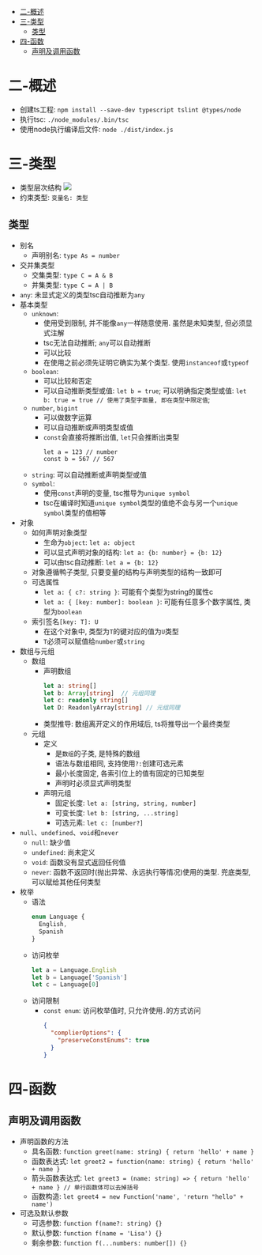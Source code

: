 - [二-概述](#二-概述)
- [三-类型](#三-类型)
  - [类型](#类型)
- [四-函数](#四-函数)
  - [声明及调用函数](#声明及调用函数)
# 二-概述
* 创建ts工程: `npm install --save-dev typescript tslint @types/node`
* 执行tsc: `./node_modules/.bin/tsc`
* 使用node执行编译后文件: `node ./dist/index.js`
# 三-类型
* 类型层次结构
    ![](img-img-ts-programming/ts-class-hierarchical-structure.png)
* 约束类型: `变量名: 类型`
## 类型
* 别名
  * 声明别名: `type As = number`
* 交并集类型
  * 交集类型: `type C = A & B`
  * 并集类型: `type C = A | B`
* `any`: 未显式定义的类型tsc自动推断为`any`
* 基本类型
  * `unknown`: 
    * 使用受到限制, 并不能像`any`一样随意使用. 虽然是未知类型, 但必须显式注解
    * tsc无法自动推断; `any`可以自动推断
    * 可以比较
    * 在使用之前必须先证明它确实为某个类型. 使用`instanceof`或`typeof`
  * `boolean`: 
    * 可以比较和否定
    * 可以自动推断类型或值: `let b = true`; 可以明确指定类型或值: `let b: true = true // 使用了类型字面量, 即在类型中限定值`; 
  * `number`, `bigint`
    * 可以做数字运算
    * 可以自动推断或声明类型或值
    * `const`会直接将推断出值, `let`只会推断出类型
      ```
      let a = 123 // number
      const b = 567 // 567
      ```
  * `string`: 可以自动推断或声明类型或值
  * `symbol`:
    * 使用`const`声明的变量, tsc推导为`unique symbol`
    * tsc在编译时知道`unique symbol`类型的值绝不会与另一个`unique symbol`类型的值相等
* 对象
  * 如何声明对象类型
    * 生命为`object`: `let a: object`
    * 可以显式声明对象的结构: `let a: {b: number} = {b: 12}` 
    * 可以由tsc自动推断: `let a = {b: 12}` 
  * 对象遵循鸭子类型, 只要变量的结构与声明类型的结构一致即可
  * 可选属性
    * `let a: { c?: string }`: 可能有个类型为string的属性c
    * `let a: { [key: number]: boolean }`: 可能有任意多个数字属性, 类型为`boolean`
  * 索引签名`[key: T]: U`
    * 在这个对象中, 类型为`T`的键对应的值为`U`类型
    * `T`必须可以赋值给`number`或`string`
* 数组与元组
  * 数组
    * 声明数组
      ```typescript
      let a: string[] 
      let b: Array[string]  // 元组同理
      let c: readonly string[]
      let D: ReadonlyArray[string] // 元组同理
      ```
    * 类型推导: 数组离开定义的作用域后, ts将推导出一个最终类型
  * 元组
    * 定义
      * 是`数组`的子类, 是特殊的数组
      * 语法与数组相同, 支持使用`?:`创建可选元素
      * 最小长度固定, 各索引位上的值有固定的已知类型
      * 声明时必须显式声明类型
    * 声明元组
      * 固定长度: `let a: [string, string, number]`
      * 可变长度: `let b: [string, ...string]`
      * 可选元素: `let c: [number?]`
* `null`、`undefined`、`void`和`never`
  * `null`: 缺少值
  * `undefined`: 尚未定义
  * `void`: 函数没有显式返回任何值
  * `never`: 函数不返回时(抛出异常、永远执行等情况)使用的类型. 兜底类型, 可以赋给其他任何类型
* 枚举
  * 语法
    ```typescript
    enum Language { 
      English, 
      Spanish 
    }
    ```
  * 访问枚举
    ```typescript
    let a = Language.English
    let b = Language['Spanish']
    let c = Language[0]
    ```
  * 访问限制
    * `const enum`: 访问枚举值时, 只允许使用`.`的方式访问
      ```json
      {
        "complierOptions": {
          "preserveConstEnums": true
        }
      }
      ```
# 四-函数
## 声明及调用函数
* 声明函数的方法
  * 具名函数: `function greet(name: string) { return 'hello' + name }`
  * 函数表达式: `let greet2 = function(name: string) { return 'hello' + name }`
  * 箭头函数表达式: `let greet3 = (name: string) => { return 'hello' + name } // 单行函数体可以去掉括号`
  * 函数构造: `let greet4 = new Function('name', 'return "hello" + name')`
* 可选及默认参数
  * 可选参数: `function f(name?: string) {}`
  * 默认参数: `function f(name = 'Lisa') {}`
  * 剩余参数: `function f(...numbers: number[]) {}`